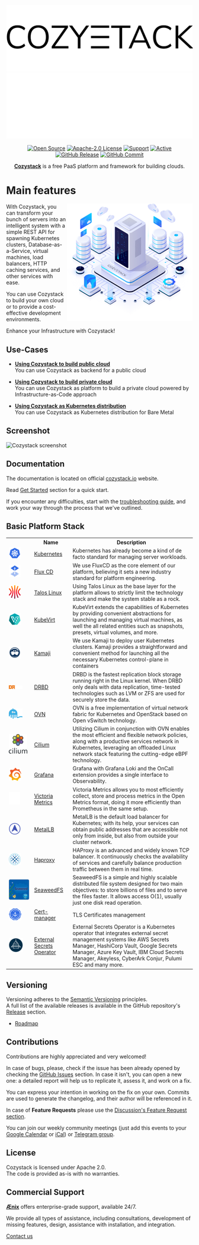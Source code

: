 <div align="center">
  <img src=".github/assets/images/cozystack/cozystack-logo-black.svg#gh-light-mode-only" alt="Cozystack" />
  <img src=".github/assets/images/cozystack/cozystack-logo-white.svg#gh-dark-mode-only" alt="Cozystack" />
</div>

<p align="center">
  <a href="https://opensource.org/"><img src="https://img.shields.io/badge/Open-Source-brightgreen" alt="Open Source"></a>
  <a href="https://opensource.org/licenses/"><img src="https://img.shields.io/github/license/aenix-io/cozystack" alt="Apache-2.0 License"></a>
  <a href="https://aenix.io/contact-us/#meet"><img src="https://img.shields.io/badge/$-support-12a0df.svg?style=flat" alt="Support"></a>
  <a href="https://aenix.io/cozystack/"><img src="http://img.shields.io/badge/Status-Active-green.svg" alt="Active"></a>
  <a href="https://github.com/aenix-io/cozystack"><img src="https://img.shields.io/github/release/aenix-io/cozystack.svg?style=flat" alt="GitHub Release"></a>
  <a href="https://github.com/aenix-io/cozystack"><img src="https://img.shields.io/github/commit-activity/y/aenix-io/cozystack" alt="GitHub Commit"></a>
</p>

<p align="center">
  <a href="https://cozystack.io/"><strong>Cozystack</strong></a> is a free PaaS platform and framework for building clouds.
</p>


# Main features

<img align="right" width="340" height="317" src=".github/assets/images/cozystack/cozystack_cluster.png">

With Cozystack, you can transform your bunch of servers into an intelligent system with a simple REST API for spawning Kubernetes clusters, Database-as-a-Service, virtual machines, load balancers, HTTP caching services, and other services with ease.

You can use Cozystack to build your own cloud or to provide a cost-effective development environments.

 Enhance your Infrastructure with Cozystack!



## Use-Cases

* [**Using Cozystack to build public cloud**](https://cozystack.io/docs/use-cases/public-cloud/)  
You can use Cozystack as backend for a public cloud

* [**Using Cozystack to build private cloud**](https://cozystack.io/docs/use-cases/private-cloud/)  
You can use Cozystack as platform to build a private cloud powered by Infrastructure-as-Code approach

* [**Using Cozystack as Kubernetes distribution**](https://cozystack.io/docs/use-cases/kubernetes-distribution/)  
You can use Cozystack as Kubernetes distribution for Bare Metal

## Screenshot

![Cozystack screenshot](https://cozystack.io/img/screenshot.png)

## Documentation

The documentation is located on official [cozystack.io](https://cozystack.io) website.

Read [Get Started](https://cozystack.io/docs/get-started/) section for a quick start.

If you encounter any difficulties, start with the [troubleshooting guide](https://cozystack.io/docs/troubleshooting/), and work your way through the process that we've outlined.

## Basic Platform Stack

<!-- <p align="center">
  <img src="docs/assets/" width="500"/>
</p> -->

<div class="d-flex">
<table class="table table-white table-borderer border-dark w-auto align-middle">
    <tr>
        <th></th>
        <th>Name</th>
        <th>Description</th>
    </tr>
    <tr>
        <td><img width="32" src=".github/assets/images/platform/kubernetes.svg"></td>
        <td><a href="https://www.ansible.com">Kubernetes</a></td>
        <td>Kubernetes has already become a kind of de facto standard for managing server workloads.</td>
    </tr>
    <tr>
        <td><img width="32" src=".github/assets/images/platform/fluxcd.svg" alt="fluxcd logo"></td>
        <td><a href="https://argoproj.github.io/cd">Flux CD</a></td>
        <td>We use FluxCD as the core element of our platform, believing it sets a new industry standard for platform engineering.</td>
    </tr>
    <tr>
        <td><img width="32" src=".github/assets/images/platform/talos.svg" alt="talos linux logo"></td>
        <td><a href="https://cloudinit.readthedocs.io/en/latest/">Talos Linux</a></td>
        <td>Using Talos Linux as the base layer for the platform allows to strictly limit the technology stack and make the system stable as a rock.</td>
    </tr>
    <tr>
        <td><img width="32" src=".github/assets/images/platform/kubevirt_logo.png" alt="kubeovn logo"></td>
        <td><a href="https://ubuntu.com/">KubeVirt</a></td>
        <td>KubeVirt extends the capabilities of Kubernetes by providing convenient abstractions for launching and managing virtual machines, as well the all related entities such as snapshots, presets, virtual volumes, and more.</td>
    </tr>
    <tr>
        <td><img width="32" src=".github/assets/images/platform/kamaji.png" alt="kamaji logo"></td>
        <td><a href="https://k3s.io/">Kamaji</a></td>
        <td>We use Kamaji to deploy user Kubernetes clusters. Kamaji provides a straightforward and convenient method for launching all the necessary Kubernetes control-plane in containers</td>
    </tr>
    <tr>
        <td><img width="37" src=".github/assets/images/platform/drbd.svg" alt="drbd logo"></td>
        <td><a href="https://containerd.io/">DRBD</a></td>
        <td>DRBD is the fastest replication block storage running right in the Linux kernel. When DRBD only deals with data replication, time-tested technologies such as LVM or ZFS are used for securely store the data.</td>
    </tr>
    <tr>
        <td><img width="37" src=".github/assets/images/platform/kube-ovn.svg" alt="drbd logo"></td>
        <td><a href="https://cilium.io">OVN</a></td>
        <td>OVN is a free implementation of virtual network fabric for Kubernetes and OpenStack based on Open vSwitch technology.</td>
    </tr>
    <tr>
        <td><img width="50" src=".github/assets/images/platform/cilium.svg" alt="cilium logo"></td>
        <td><a href="https://coredns.io/">Cilium</a></td>
        <td>Utilizing Cilium in conjunction with OVN enables the most efficient and flexible network policies, along with a productive services network in Kubernetes, leveraging an offloaded Linux network stack featuring the cutting-edge eBPF technology.</td>
    </tr>
    <tr>
        <td><img width="33" src=".github/assets/images/platform/grafana.svg" alt="grafana logo"></td>
        <td><a href="https://www.haproxy.org/">Grafana</a></td>
        <td>Grafana with Grafana Loki and the OnCall extension provides a single interface to Observability.</td>
    </tr>
    <tr>
        <td><img width="30" src=".github/assets/images/platform/vm.svg" alt="victoriametrics logo"></td>
        <td><a href="https://metallb.universe.tf/">Victoria Metrics</a></td>
        <td>Victoria Metrics allows you to most efficiently collect, store and process metrics in the Open Metrics format, doing it more efficiently than Prometheus in the same setup.</td>
    </tr>
    <tr>
        <td><img width="32" src=".github/assets/images/platform/metallb.svg" alt="metallb logo"></td>
        <td><a href="https://kubernetes.github.io/ingress-nginx/">MetalLB</a></td>
        <td>MetalLB is the default load balancer for Kubernetes; with its help, your services can obtain public addresses that are accessible not only from inside, but also from outside your cluster network.</td>
    </tr> 
    <tr>
        <td><img width="32" src=".github/assets/images/platform/haproxy.svg" alt="haproxy logo"></td>
        <td><a href="https://istio.io/">Haproxy</a></td>
        <td>HAProxy is an advanced and widely known TCP balancer. It continuously checks the availability of services and carefully balance production traffic between them in real time.</td>
    </tr>
    <tr>
        <td><img width="" src=".github/assets/images/platform/seaweedfs.png" alt="cert-manager logo"></td>
        <td><a href="https://min.io/">SeaweedFS</a></td>
        <td>SeaweedFS is a simple and highly scalable distributed file system designed for two main objectives: to store billions of files and to serve the files faster. It allows access O(1), usually just one disk read operation.</td>
    </tr>
    <tr>
        <td><img width="34" src=".github/assets/images/platform/cert-manager.svg" alt="cert-manager logo"></td>
        <td><a href="https://cert-manager.io">Cert-manager</a></td>
        <td>TLS Certificates management</td>
    </tr>
    <tr>
        <td><img width="38" src=".github/assets/images/platform/external-secrets.svg" alt="external-secrets logo"></td>
        <td><a href="https://external-secrets.io/">External Secrets Operator</a></td>
        <td>External Secrets Operator is a Kubernetes operator that integrates external secret management systems like AWS Secrets Manager, HashiCorp Vault, Google Secrets Manager, Azure Key Vault, IBM Cloud Secrets Manager, Akeyless, CyberArk Conjur, Pulumi ESC and many more.</td>
    </tr>
</table>
</div>

## Versioning

Versioning adheres to the [Semantic Versioning](http://semver.org/) principles.  
A full list of the available releases is available in the GitHub repository's [Release](https://github.com/aenix-io/cozystack/releases) section.

- [Roadmap](https://github.com/orgs/aenix-io/projects/2)

## Contributions

Contributions are highly appreciated and very welcomed!

In case of bugs, please, check if the issue has been already opened by checking the [GitHub Issues](https://github.com/aenix-io/cozystack/issues) section.
In case it isn't, you can open a new one: a detailed report will help us to replicate it, assess it, and work on a fix.

You can express your intention in working on the fix on your own.
Commits are used to generate the changelog, and their author will be referenced in it.

In case of **Feature Requests** please use the [Discussion's Feature Request section](https://github.com/aenix-io/cozystack/discussions/categories/feature-requests).

You can join our weekly community meetings (just add this events to your [Google Calendar](https://calendar.google.com/calendar?cid=ZTQzZDIxZTVjOWI0NWE5NWYyOGM1ZDY0OWMyY2IxZTFmNDMzZTJlNjUzYjU2ZGJiZGE3NGNhMzA2ZjBkMGY2OEBncm91cC5jYWxlbmRhci5nb29nbGUuY29t) or [iCal](https://calendar.google.com/calendar/ical/e43d21e5c9b45a95f28c5d649c2cb1e1f433e2e653b56dbbda74ca306f0d0f68%40group.calendar.google.com/public/basic.ics)) or [Telegram group](https://t.me/cozystack).

## License

Cozystack is licensed under Apache 2.0.  
The code is provided as-is with no warranties.

## Commercial Support

[**Ænix**](https://aenix.io) offers enterprise-grade support, available 24/7.

We provide all types of assistance, including consultations, development of missing features, design, assistance with installation, and integration.

[Contact us](https://aenix.io/contact/)
